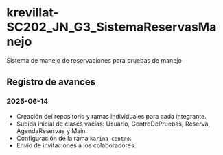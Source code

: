 # krevillat-SC202_JN_G3_SistemaReservasManejo
Sistema de manejo de reservaciones para pruebas de manejo
## Registro de avances

### 2025-06-14
-  Creación del repositorio y ramas individuales para cada integrante.
- Subida inicial de clases vacías: Usuario, CentroDePruebas, Reserva, AgendaReservas y Main.
- Configuración de la rama `karina-centro`.
- Envío de invitaciones a los colaboradores.
